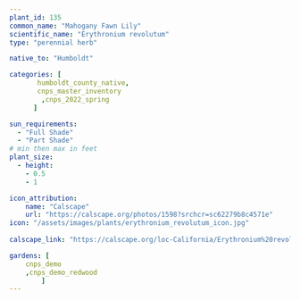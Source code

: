 ```yaml
---
plant_id: 135
common_name: "Mahogany Fawn Lily"
scientific_name: "Erythronium revolutum"
type: "perennial herb"

native_to: "Humboldt"

categories: [
       humboldt_county_native,
       cnps_master_inventory
        ,cnps_2022_spring
      ]

sun_requirements:
  - "Full Shade"
  - "Part Shade"
# min then max in feet
plant_size:
  - height: 
    - 0.5
    - 1

icon_attribution: 
    name: "Calscape"
    url: "https://calscape.org/photos/1598?srchcr=sc62279b8c4571e"
icon: "/assets/images/plants/erythronium_revolutum_icon.jpg"
 
calscape_link: "https://calscape.org/loc-California/Erythronium%20revolutum(%20)"

gardens: [
    cnps_demo
    ,cnps_demo_redwood
        ]
---
```

